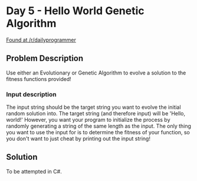 # Day 5 - Hello World Genetic Algorithm
[Found at /r/dailyprogrammer](https://www.reddit.com/r/dailyprogrammer/comments/40rs67/20160113_challenge_249_intermediate_hello_world/)

## Problem Description
Use either an Evolutionary or Genetic Algorithm to evolve a solution to the fitness functions provided!

### Input description

The input string should be the target string you want to evolve the initial random solution into.
The target string (and therefore input) will be
'Hello, world!'
However, you want your program to initialize the process by randomly generating a string of the same length as the input. The only thing you want to use the input for is to determine the fitness of your function, so you don't want to just cheat by printing out the input string!

## Solution
To be attempted in C#.
